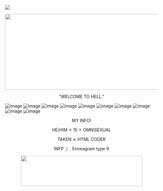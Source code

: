 ![](https://komarev.com/ghpvc/?username=MARYGOOREE&color=red)

 <p align="center">
   <img width="850" height="250" src="https://wallpaperaccess.com/full/2922662.jpg?ex=67f0492a&is=67eef7aa&hm=a71933f95904e4471cc0217cff9bb197b33f2ea4c9c118092e174d0c1f4862aa&=&format=webp&quality=lossless&width=756&height=756">
 <p align="center">
 "WELCOME TO HELL."

 ![image](https://64.media.tumblr.com/ceb1931c4b74562d1356e028e2e8635b/055b6239baca094c-3c/s250x400/e25f3337a25301c6c149805e500bc4dd837b0501.gifv)
 ![image](https://64.media.tumblr.com/c4dae9b43ba10cf9ace129b36b2ee5e9/055b6239baca094c-33/s250x400/70b2a58086af64763f231d29180faf0932e6c3e5.gifv)
 ![image](https://64.media.tumblr.com/2a4e0a75fd6f8a53ad4b18d3a1ae9a1d/055b6239baca094c-ee/s250x400/9df6db11c3d6148bac7156386dfeae12dc9481a7.gifv)
 ![image](https://64.media.tumblr.com/92bb16ec712d28257be94ee4ddfae141/66f8bee48421ca35-22/s250x400/25ecd1602079153c5b0d838b6cf353cc5338b4ac.gifv)
 ![image](https://blinkies.cafe/b/blinkiesCafe-jy.gif)
 ![image](https://64.media.tumblr.com/17f21d9b27a28decb5d8c4c5de6cffb6/2a2a38d23c8923e1-49/s250x400/ab8b2e75c113c2e00e0e5bb6da8379b54fc688a1.gifv)
 ![image](https://64.media.tumblr.com/588c485a783611e27fc1874f90f43715/2a2a38d23c8923e1-44/s250x400/aca468d690e9cd229165f09f59bf646fc0f57b8c.gifv)
 ![image](https://64.media.tumblr.com/d1da6153d9672b8066be4d9d25956c88/faabf6854e72cb80-79/s250x400/fb3b5c7ceac69325bbaf4f41b8a5449e11965a71.gifv)
 ![image](https://64.media.tumblr.com/d1a6ffe0db07bcc82cb29a3ac48926de/2a2a38d23c8923e1-60/s250x400/ff5d6f15c3df7fd7105b11aba2c2a7e45ab222b8.gifv)
 ![image](https://blinkies.cafe/b/blinkiesCafe-7U.gif)
 
 <p align="center">
MY INFO!

  <p align="center">
  HE/HIM ♱ 15 ♱ OMNISEXUAL
   
  <p align="center">
  TAKEN ☠︎︎ HTML CODER
   
  <p align="center">
  INFP ࣪ ִֶָ☾. Enneagram type 9


  <p align="center">
  <img width="400" height="100" src="https://64.media.tumblr.com/ed33350e8e1af47fdf6acc08f45330be/0204d4661e661699-3d/s250x400/00ca26ccc2d41daaf421ea5efbb3e0c86d0965dc.pnj?ex=67f0492a&is=67eef7aa&hm=a71933f95904e4471cc0217cff9bb197b33f2ea4c9c118092e174d0c1f4862aa&=&format=webp&quality=lossless&width=756&height=756">
